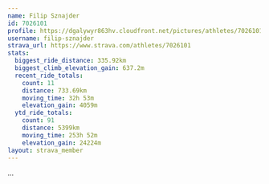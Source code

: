 ```yaml
---
name: Filip Sznajder
id: 7026101
profile: https://dgalywyr863hv.cloudfront.net/pictures/athletes/7026101/2123836/17/large.jpg
username: filip-sznajder
strava_url: https://www.strava.com/athletes/7026101
stats:
  biggest_ride_distance: 335.92km
  biggest_climb_elevation_gain: 637.2m
  recent_ride_totals:
    count: 11
    distance: 733.69km
    moving_time: 32h 53m
    elevation_gain: 4059m
  ytd_ride_totals:
    count: 91
    distance: 5399km
    moving_time: 253h 52m
    elevation_gain: 24224m
layout: strava_member
--- 
```

...
